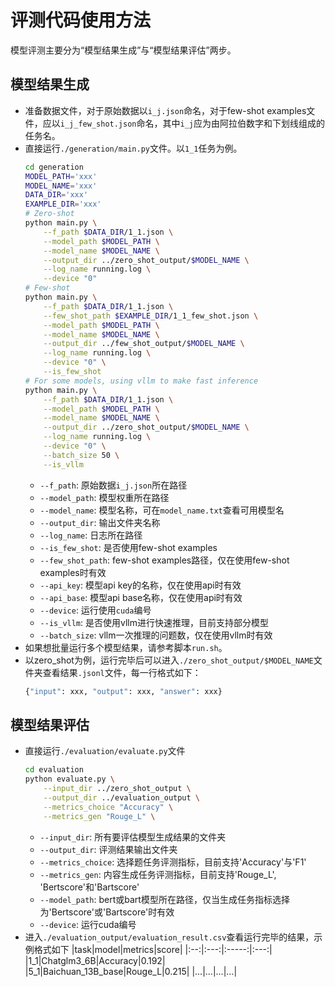 # 评测代码使用方法
模型评测主要分为“模型结果生成”与“模型结果评估”两步。
## 模型结果生成
* 准备数据文件，对于原始数据以`i_j.json`命名，对于few-shot examples文件，应以`i_j_few_shot.json`命名，其中`i_j`应为由阿拉伯数字和下划线组成的任务名。
* 直接运行`./generation/main.py`文件。以`1_1`任务为例。
    ```bash
    cd generation
    MODEL_PATH='xxx'
    MODEL_NAME='xxx'
    DATA_DIR='xxx'
    EXAMPLE_DIR='xxx'
    # Zero-shot
    python main.py \
        --f_path $DATA_DIR/1_1.json \
        --model_path $MODEL_PATH \
        --model_name $MODEL_NAME \
        --output_dir ../zero_shot_output/$MODEL_NAME \
        --log_name running.log \
        --device "0"
    # Few-shot
    python main.py \
        --f_path $DATA_DIR/1_1.json \
        --few_shot_path $EXAMPLE_DIR/1_1_few_shot.json \
        --model_path $MODEL_PATH \
        --model_name $MODEL_NAME \
        --output_dir ../few_shot_output/$MODEL_NAME \
        --log_name running.log \
        --device "0" \
        --is_few_shot
    # For some models, using vllm to make fast inference
    python main.py \
        --f_path $DATA_DIR/1_1.json \
        --model_path $MODEL_PATH \
        --model_name $MODEL_NAME \
        --output_dir ../zero_shot_output/$MODEL_NAME \
        --log_name running.log \
        --device "0" \
        --batch_size 50 \
        --is_vllm
    ```
    * `--f_path`: 原始数据`i_j.json`所在路径
    * `--model_path`: 模型权重所在路径
    * `--model_name`: 模型名称，可在`model_name.txt`查看可用模型名
    * `--output_dir`: 输出文件夹名称
    * `--log_name`: 日志所在路径
    * `--is_few_shot`: 是否使用few-shot examples
    * `--few_shot_path`: few-shot examples路径，仅在使用few-shot examples时有效
    * `--api_key`: 模型api key的名称，仅在使用api时有效
    * `--api_base`: 模型api base名称，仅在使用api时有效
    * `--device`: 运行使用`cuda`编号
    * `--is_vllm`: 是否使用vllm进行快速推理，目前支持部分模型
    * `--batch_size`: vllm一次推理的问题数，仅在使用vllm时有效
* 如果想批量运行多个模型结果，请参考脚本`run.sh`。
* 以zero_shot为例，运行完毕后可以进入`./zero_shot_output/$MODEL_NAME`文件夹查看结果`.jsonl`文件，每一行格式如下：
    ```python
    {"input": xxx, "output": xxx, "answer": xxx}
    ```
## 模型结果评估
* 直接运行`./evaluation/evaluate.py`文件
    ```bash
    cd evaluation
    python evaluate.py \
        --input_dir ../zero_shot_output \
        --output_dir ../evaluation_output \
        --metrics_choice "Accuracy" \
        --metrics_gen "Rouge_L" \
    ```
    * `--input_dir`: 所有要评估模型生成结果的文件夹
    * `--output_dir`: 评测结果输出文件夹
    * `--metrics_choice`: 选择题任务评测指标，目前支持'Accuracy'与'F1'
    * `--metrics_gen`: 内容生成任务评测指标，目前支持'Rouge_L', 'Bertscore'和'Bartscore'
    * `--model_path`: bert或bart模型所在路径，仅当生成任务指标选择为'Bertscore'或'Bartscore'时有效
    * `--device`: 运行cuda编号
* 进入`./evaluation_output/evaluation_result.csv`查看运行完毕的结果，示例格式如下 
    |task|model|metrics|score|
    |:--:|:---:|:-----:|:---:|
    |1_1|Chatglm3_6B|Accuracy|0.192|
    |5_1|Baichuan_13B_base|Rouge_L|0.215|
    |...|...|...|...|


